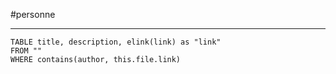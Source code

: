 #personne 

----


```dataview
TABLE title, description, elink(link) as "link"
FROM ""
WHERE contains(author, this.file.link)
```

